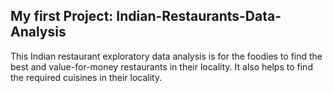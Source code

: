 ## My first Project: Indian-Restaurants-Data-Analysis
This Indian restaurant exploratory data analysis is for the foodies to find the best and value-for-money restaurants in their locality. It also helps to find the required cuisines in their locality.

